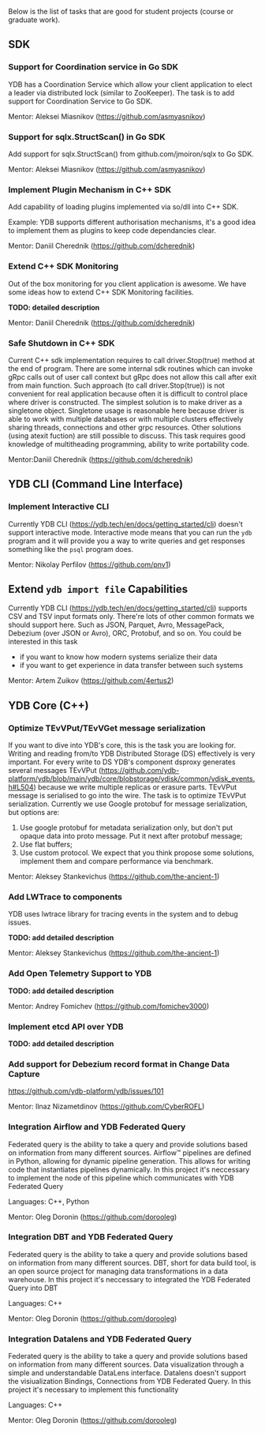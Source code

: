 Below is the list of tasks that are good for student projects (course or graduate work).

## SDK
### Support for Coordination service in Go SDK
YDB has a Coordination Service which allow your client application to elect a leader via distributed lock (similar to ZooKeeper). The task is to add support for Coordination Service to Go SDK.

Mentor: Aleksei Miasnikov (https://github.com/asmyasnikov)

### Support for sqlx.StructScan() in Go SDK
Add support for sqlx.StructScan() from github.com/jmoiron/sqlx to Go SDK.

Mentor: Aleksei Miasnikov (https://github.com/asmyasnikov)

### Implement Plugin Mechanism in C++ SDK
Add capability of loading plugins implemented via so/dll into C++ SDK.

Example: YDB supports different authorisation mechanisms, it's a good idea to implement them as plugins to keep code dependancies clear.

Mentor: Daniil Cherednik (https://github.com/dcherednik)

### Extend C++ SDK Monitoring
Out of the box monitoring for you client application is awesome. We have some ideas how to extend C++ SDK Monitoring facilities.

**TODO: detailed description**

Mentor: Daniil Cherednik (https://github.com/dcherednik)

### Safe Shutdown in C++ SDK
Current C++ sdk implementation requires to call driver.Stop(true) method at the end of program. There are some internal sdk routines which can invoke gRpc calls out of user call context but gRpc does not allow this call after exit from main function.
Such approach (to call driver.Stop(true)) is not convenient for real application because often it is difficult to control place where driver is constructed.
The simplest solution is to make driver as a singletone object. Singletone usage is reasonable here because driver is able to work with multiple databases or with multiple clusters effectively sharing threads, connections and other grpc resources.
Other solutions (using atexit fuction) are still possible to discuss.
This task requires good knowledge of multitheading programming, ability to write portability code.

Mentor:Daniil Cherednik (https://github.com/dcherednik)

## YDB CLI (Command Line Interface)
### Implement Interactive CLI
Currently YDB CLI (https://ydb.tech/en/docs/getting_started/cli) doesn't support interactive mode. Interactive mode means that you can run the `ydb` program and it will provide you a way to write queries and get responses something like the `psql` program does.

Mentor: Nikolay Perfilov (https://github.com/pnv1)

## Extend `ydb import file` Capabilities
Currently YDB CLI (https://ydb.tech/en/docs/getting_started/cli) supports CSV and TSV input formats only. There're lots of other common formats we should support here. Such as JSON, Parquet, Avro, MessagePack, Debezium (over JSON or Avro), ORC, Protobuf, and so on. You could be interested in this task
* if you want to know how modern systems serialize their data
* if you want to get experience in data transfer between such systems

Mentor: Artem Zuikov (https://github.com/4ertus2)

## YDB Core (C++)
### Optimize TEvVPut/TEvVGet message serialization
If you want to dive into YDB's core, this is the task you are looking for. Writing and reading from/to YDB Distributed Storage (DS) effectively is very important. For every write to DS YDB's component dsproxy generates several messages TEvVPut (https://github.com/ydb-platform/ydb/blob/main/ydb/core/blobstorage/vdisk/common/vdisk_events.h#L504) because we write multiple replicas or erasure parts. TEvVPut message is serialised to go into the wire. The task is to optimize TEvVPut serialization. Currently we use Google protobuf for message serialization, but options are:
1. Use google protobuf for metadata serialization only, but don't put opaque data into proto message. Put it next after protobuf message;
2. Use flat buffers;
3. Use custom protocol.
We expect that you think propose some solutions, implement them and compare performance via benchmark.

Mentor: Aleksey Stankevichus (https://github.com/the-ancient-1)

### Add LWTrace to components
YDB uses lwtrace library for tracing events in the system and to debug issues.

**TODO: add detailed description**

Mentor: Aleksey Stankevichus (https://github.com/the-ancient-1)

### Add Open Telemetry Support to YDB
**TODO: add detailed description**

Mentor: Andrey Fomichev (https://github.com/fomichev3000)

### Implement etcd API over YDB
**TODO: add detailed description**

### Add support for Debezium record format in Change Data Capture
https://github.com/ydb-platform/ydb/issues/101

Mentor: Ilnaz Nizametdinov (https://github.com/CyberROFL)

### Integration Airflow and YDB Federated Query

Federated query is the ability to take a query and provide solutions based on information from many different sources. Airflow™ pipelines are defined in Python, allowing for dynamic pipeline generation. This allows for writing code that instantiates pipelines dynamically. In this project it's neccessary to implement the node of this pipeline which communicates with YDB Federated Query

Languages: C++, Python

Mentor: Oleg Doronin (https://github.com/dorooleg)

### Integration DBT and YDB Federated Query

Federated query is the ability to take a query and provide solutions based on information from many different sources. DBT, short for data build tool, is an open source project for managing data transformations in a data warehouse. In this project it's neccessary to integrated the YDB Federated Query into DBT

Languages: C++

Mentor: Oleg Doronin (https://github.com/dorooleg)

### Integration Datalens and YDB Federated Query

Federated query is the ability to take a query and provide solutions based on information from many different sources. Data visualization through a simple and understandable DataLens interface. Datalens doesn't support the visiualization Bindings, Connections from YDB Federated Query. In this project it's necessary to implement this functionality

Languages: C++

Mentor: Oleg Doronin (https://github.com/dorooleg)